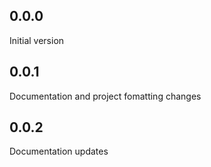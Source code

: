 ## 0.0.0

Initial version

## 0.0.1

Documentation and project fomatting changes

## 0.0.2

Documentation updates